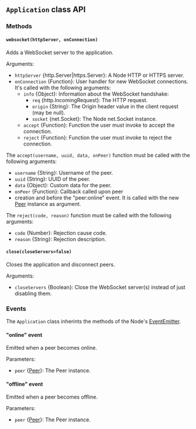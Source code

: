 ## `Application` class API


### Methods


#### `websocket(httpServer, onConnection)`

Adds a WebSocket server to the application.

Arguments:

* `httpServer` {http.Server|https.Server}: A Node HTTP or HTTPS server.
* `onConnection` {Function}: User handler for new WebSocket connections. It's called with the following arguments:
    * `info` {Object}: Information about the WebSocket handshake:
        - `req` {http.IncomingRequest}:  The HTTP request.
        - `origin` {String}: The Origin header value in the client request (may be null).
        - `socket` {net.Socket}: The Node net.Socket instance.
    * `accept` {Function}: Function the user must invoke to accept the connection.
    * `reject` {Function}: Function the user must invoke to reject the connection.

The `accept(username, uuid, data, onPeer)` function must be called with the following arguments:

* `username` {String}: Username of the peer.
* `uuid` {String}: UUID of the peer.
* `data` {Object}: Custom data for the peer.
* `onPeer` {Function}: Callback called upon peer
* creation and before the "peer:online" event. It is called with the new [Peer](Peer.md) instance as argument.

The `reject(code, reason)` function must be called with the following arguments:

* `code` {Number}: Rejection cause code.
* `reason` {String}: Rejection description.


#### `close(closeServers=false)`

Closes the application and disconnect peers.

Arguments:

* `closeServers` {Boolean}: Close the WebSocket server(s) instead of just disabling them.


### Events

The `Application` class inherints the methods of the Node's [EventEmitter](http://nodejs.org/api/events.html#events_class_events_eventemitter).


#### "online" event

Emitted when a peer becomes online.

Parameters:

* `peer` {[Peer](Peer.md)}: The Peer instance.


#### "offline" event

Emitted when a peer becomes offline.

Parameters:

* `peer` {[Peer](Peer.md)}: The Peer instance.
